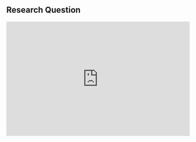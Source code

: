 
## Research Question

<iframe src="https://docs.google.com/presentation/d/e/2PACX-1vR2cQrALDoTE6MBBeti0NhprEs7JjXOVZp2STNDGBcorOPkzzJU_Cu_TL3vzZDU5XunjRokocczRdKz/embed?start=false&loop=false&delayms=60000" frameborder="0" width="480" height="299" allowfullscreen="true" mozallowfullscreen="true" webkitallowfullscreen="true"></iframe>
